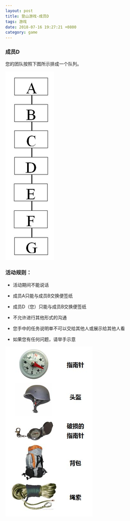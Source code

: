 ```yaml
---
layout: post
title: 登山游戏-成员D
tags: 游戏
date: 2018-07-16 19:27:21 +0800
category: game
---
```


### 成员D


您的团队按照下图所示排成一个队列。

![登山团队](/img/organization-for-climb-seven.JPG)


### 活动规则：

- 活动期间不能说话

- 成员A只能与成员B交换便签纸

- 成员D（您）只能与成员B交换便签纸

- 不允许进行其他形式的沟通

- 您手中的任务说明单不可以交给其他人或展示给其他人看

- 如果您有任何问题，请举手示意

![成员D设备](/img/climb-devices-dz.JPG)
